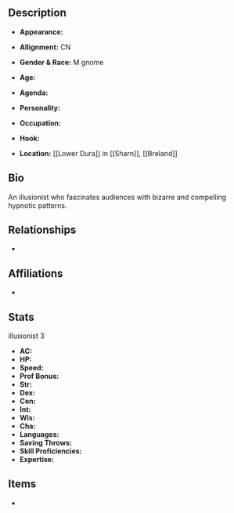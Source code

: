 ## Description
- **Appearance:** 

- **Allignment:** CN

- **Gender & Race:** M gnome

- **Age:** 

- **Agenda:** 

- **Personality:** 

- **Occupation:** 

- **Hook:** 

- **Location:** [[Lower Dura]] in [[Sharn]], [[Breland]]

## Bio
An illusionist who fascinates audiences with bizarre and compelling hypnotic patterns.

## Relationships
- 

## Affiliations
- 

## Stats
illusionist 3
- **AC:** 
- **HP:** 
- **Speed:** 
- **Prof Bonus:** 
- **Str:** 
- **Dex:** 
- **Con:** 
- **Int:** 
- **Wis:** 
- **Cha:** 
- **Languages:** 
- **Saving Throws:** 
- **Skill Proficiencies:** 
- **Expertise:** 


## Items
- 
